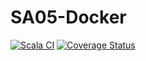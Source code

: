 # SA05-Docker


[![Scala CI](https://github.com/AlexTemirbulatow/de.htwg.sa.DotsAndBoxes/actions/workflows/scala.yml/badge.svg?branch=SA05-Docker)](https://github.com/AlexTemirbulatow/de.htwg.sa.DotsAndBoxes/actions/workflows/scala.yml)
[![Coverage Status](https://coveralls.io/repos/github/AlexTemirbulatow/de.htwg.sa.DotsAndBoxes/badge.svg?branch=SA05-Docker)](https://coveralls.io/github/AlexTemirbulatow/de.htwg.sa.DotsAndBoxes?branch=SA05-Docker)
